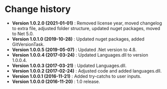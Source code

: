 # Change history

* **Version 1.0.2.0 (2021-01-01)** : Removed license year, moved changelog to extra file, adjusted folder structure, updated nuget packages, moved to Net 5.0.
* **Version 1.0.1.0 (2019-10-28)** : Updated nuget packages, added GitVersionTask.
* **Version 1.0.0.5 (2019-05-07)** : Updated .Net version to 4.8.
* **Version 1.0.0.4 (2017-03-24)** : Updated Languages.dll to version 1.0.0.4.
* **Version 1.0.0.3 (2017-03-21)** : Updated Languages.dll.
* **Version 1.0.0.2 (2017-02-24)** : Adjusted code and added languages.dll.
* **Version 1.0.0.1 (2016-11-21)** : Added try-catchs to user inputs.
* **Version 1.0.0.0 (2016-11-20)** : 1.0 release.